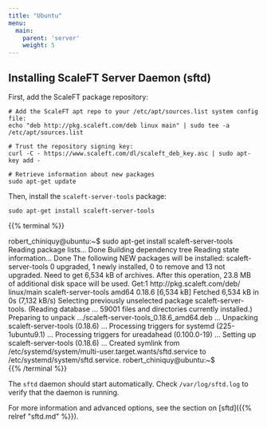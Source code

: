```yaml
---
title: "Ubuntu"
menu:
  main:
    parent: 'server'
    weight: 5
---
```


## Installing ScaleFT Server Daemon (sftd)

First, add the ScaleFT package repository:

```
# Add the ScaleFT apt repo to your /etc/apt/sources.list system config file:
echo "deb http://pkg.scaleft.com/deb linux main" | sudo tee -a /etc/apt/sources.list

# Trust the repository signing key:
curl -C - https://www.scaleft.com/dl/scaleft_deb_key.asc | sudo apt-key add -

# Retrieve information about new packages
sudo apt-get update
```

Then, install the `scaleft-server-tools` package:

```
sudo apt-get install scaleft-server-tools
```

{{% terminal %}}
<div>robert_chiniquy@ubuntu:~$ sudo apt-get install scaleft-server-tools
Reading package lists... Done
Building dependency tree
Reading state information... Done
The following NEW packages will be installed:
  scaleft-server-tools
0 upgraded, 1 newly installed, 0 to remove and 13 not upgraded.
Need to get 6,534 kB of archives.
After this operation, 23.8 MB of additional disk space will be used.
Get:1 http://pkg.scaleft.com/deb/ linux/main scaleft-server-tools amd64 0.18.6 [6,534 kB]
Fetched 6,534 kB in 0s (7,132 kB/s)
Selecting previously unselected package scaleft-server-tools.
(Reading database ... 59001 files and directories currently installed.)
Preparing to unpack .../scaleft-server-tools_0.18.6_amd64.deb ...
Unpacking scaleft-server-tools (0.18.6) ...
Processing triggers for systemd (225-1ubuntu9.1) ...
Processing triggers for ureadahead (0.100.0-19) ...
Setting up scaleft-server-tools (0.18.6) ...
Created symlink from /etc/systemd/system/multi-user.target.wants/sftd.service to /etc/systemd/system/sftd.service.
robert_chiniquy@ubuntu:~$</div>{{% /terminal %}}

The `sftd` daemon should start automatically. Check `/var/log/sftd.log` to verify that the daemon is running.


For more information and advanced options, see the section on [sftd]({{% relref "sftd.md" %}}).
